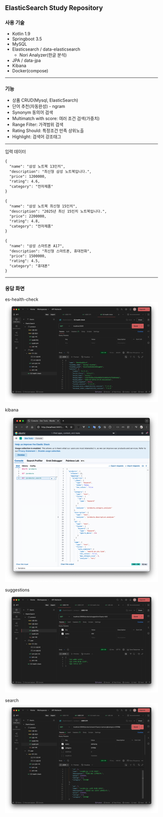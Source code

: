 ## ElasticSearch Study Repository

### 사용 기술
* Kotlin 1.9
* Springboot 3.5
* MySQL
* Elasticsearch / data-elasticsearch
  * Nori Analyzer(한글 분석)
* JPA / data-jpa
* Kibana
* Docker(compose)

---

### 기능
* 상품 CRUD(Mysql, ElasticSearch)
* 단어 추천(자동완성) - ngram 
* Synonym 동의어 검색
* Multimatch with score: 여러 조건 검색(가중치)
* Range Filter: 가격범위 검색
* Rating Should: 특정조건 만족 상위노출
* Highlight: 검색어 강조태그

---

입력 데이터
```
{
  "name": "삼성 노트북 13인치",
  "description": "최신형 삼성 노트북입니다.",
  "price": 1200000,
  "rating": 4.6,
  "category": "전자제품"
}

{
  "name": "삼성 노트북 최신형 15인치",
  "description": "2025년 최신 15인치 노트북입니다.",
  "price": 2200000,
  "rating": 4.8,
  "category": "전자제품"
}

{
  "name": "삼성 스마트폰 A17",
  "description": "최신형 스마트폰, 휴대전화",
  "price": 1500000,
  "rating": 4.5,
  "category": "휴대폰"
}
```

---

### 응답 화면
es-health-check
![es-health-check](./imgs/es-health-check.png)

kibana
![kibana](./imgs/kibana.png)

suggestions
![suggestions](./imgs/suggestions.png)

search
![search](./imgs/search.png)